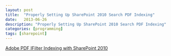 ```yaml
---
layout: post
title:  "Properly Setting Up SharePoint 2010 Search PDF Indexing"
date:   2013-06-26
description: "Properly Setting Up SharePoint 2010 Search PDF Indexing"
categories: [programming]
tags: [sharepoint]
---
```

[Adobe PDF IFilter Indexing with SharePoint 2010](http://nickgrattan.wordpress.com/2010/06/14/adobe-pdf-ifilter-indexing-with-sharepoint%C2%A02010/)
